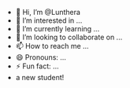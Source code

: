 - 👋 Hi, I’m @Lunthera
- 👀 I’m interested in ...
- 🌱 I’m currently learning ...
- 💞️ I’m looking to collaborate on ...
- 📫 How to reach me ...
- 😄 Pronouns: ...
- ⚡ Fun fact: ...
- a new student! 

<!---
Lunthera/Lunthera is a ✨ special ✨ repository because its `README.md` (this file) appears on your GitHub profile.
You can click the Preview link to take a look at your changes.
--->
